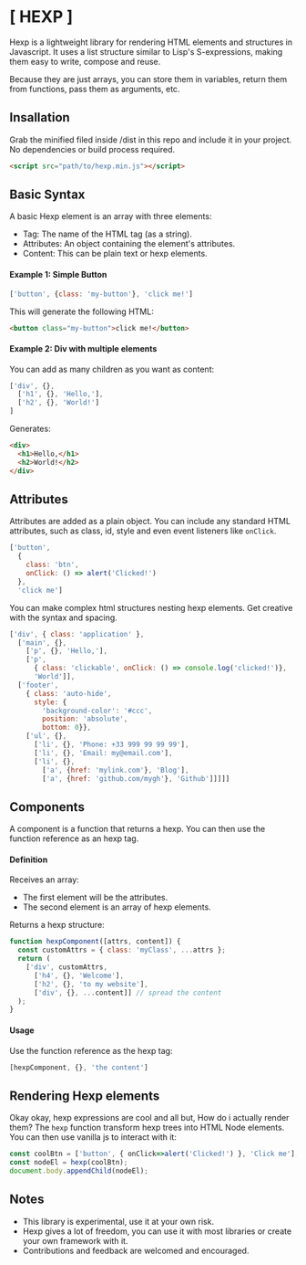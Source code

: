 # [ HEXP ]

Hexp is a lightweight library for rendering HTML elements and structures in Javascript. It uses a list structure similar to Lisp's S-expressions, making them easy to write, compose and reuse.

Because they are just arrays, you can store them in variables, return them from functions, pass them as arguments, etc.

## Insallation

Grab the minified filed inside /dist in this repo and include it in your project. No dependencies or build process required.

``` html
<script src="path/to/hexp.min.js"></script>
```


## Basic Syntax

A basic Hexp element is an array with three elements:

* Tag: The name of the HTML tag (as a string).
* Attributes: An object containing the element's attributes.
* Content: This can be plain text or hexp elements.


#### Example 1: Simple Button

```js
['button', {class: 'my-button'}, 'click me!']
```

This will generate the following HTML:

```html
<button class="my-button">click me!</button>
```

#### Example 2: Div with multiple elements

You can add as many children as you want as content:

```js
['div', {},
  ['h1', {}, 'Hello,'],
  ['h2', {}, 'World!']
]
```

Generates:

```html
<div>
  <h1>Hello,</h1>
  <h2>World!</h2>
</div>
```

## Attributes

Attributes are added as a plain object. You can include any standard HTML attributes, such as class, id, style and even event listeners like `onClick`.

```js
['button',
  {
    class: 'btn',
    onClick: () => alert('Clicked!')
  },
  'click me']
```

You can make complex html structures nesting hexp elements.
Get creative with the syntax and spacing.

```js
['div', { class: 'application' },
  ['main', {},
    ['p', {}, 'Hello,'],
    ['p',
      { class: 'clickable', onClick: () => console.log('clicked!')}, 
      'World']],
  ['footer',
    { class: 'auto-hide', 
      style: { 
        'background-color': '#ccc',
        position: 'absolute',
        bottom: 0}},
    ['ul', {},
      ['li', {}, 'Phone: +33 999 99 99 99'],
      ['li', {}, 'Email: my@email.com'],
      ['li', {},
        ['a', {href: 'mylink.com'}, 'Blog'],
        ['a', {href: 'github.com/mygh'}, 'Github']]]]]
```

## Components

A component is a function that returns a hexp.
You can then use the function reference as an hexp tag.

#### Definition

Receives an array:
* The first element will be the attributes.
* The second element is an array of hexp elements.

Returns a hexp structure:

```js
function hexpComponent([attrs, content]) {
  const customAttrs = { class: 'myClass', ...attrs };
  return (
    ['div', customAttrs,
      ['h4', {}, 'Welcome'],
      ['h2', {}, 'to my website'],
      ['div', {}, ...content]] // spread the content
  );
}
```

#### Usage

Use the function reference as the hexp tag:

```js
[hexpComponent, {}, 'the content']
```

## Rendering Hexp elements

Okay okay, hexp expressions are cool and all but, How do i actually render them?
The `hexp` function transform hexp trees into HTML Node elements. You can then use vanilla js to interact with it:

```js
const coolBtn = ['button', { onClick=>alert('Clicked!') }, 'Click me'];
const nodeEl = hexp(coolBtn);
document.body.appendChild(nodeEl);
```

## Notes

* This library is experimental, use it at your own risk.
* Hexp gives a lot of freedom, you can use it with most libraries or create your own framework with it.
* Contributions and feedback are welcomed and encouraged.
